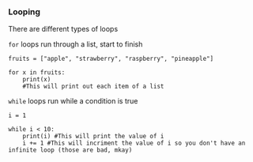 ### Looping

There are different types of loops

`for` loops run through a list, start to finish

```
fruits = ["apple", "strawberry", "raspberry", "pineapple"]

for x in fruits:
	print(x)
	#This will print out each item of a list
```


`while` loops run while a condition is true

```
i = 1

while i < 10:
	print(i) #This will print the value of i
	i += 1 #This will incriment the value of i so you don't have an infinite loop (those are bad, mkay)
```

